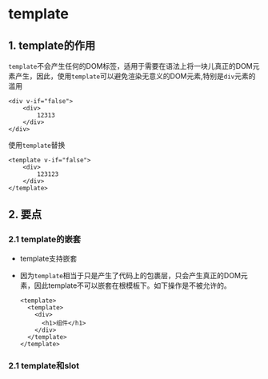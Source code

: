 # template

## 1. template的作用

​	`template`不会产生任何的DOM标签，适用于需要在语法上将一块儿真正的DOM元素产生，因此，使用`template`可以避免渲染无意义的DOM元素,特别是`div`元素的滥用

```vue
<div v-if="false">
    <div>
        12313
    </div>
</div>
```

使用`template`替换

```vue
<template v-if="false">
    <div>
        123123
    </div>
</template>
```

## 2. 要点

### 2.1 template的嵌套

- template支持嵌套

- 因为`template`相当于只是产生了代码上的包裹层，只会产生真正的DOM元素，因此template不可以嵌套在根模板下。如下操作是不被允许的。

  ```vue
  <template>
    <template>
      <div>
        <h1>组件</h1>
      </div>
    </template>
  </template>
  ```

### 2.1 template和slot







